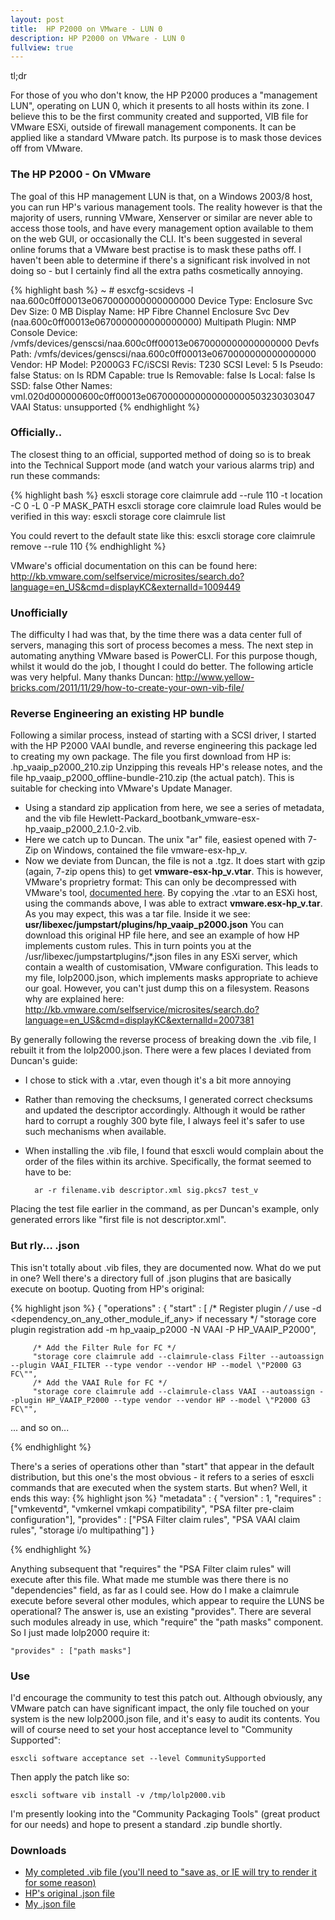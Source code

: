 ```yaml
---
layout: post
title:  HP P2000 on VMware - LUN 0
description: HP P2000 on VMware - LUN 0
fullview: true
---
```


tl;dr

For those of you who don't know, the HP P2000 produces a "management LUN", operating on LUN 0, which it presents to all hosts within its zone. 
 I believe this to be the first community created and supported, VIB file for VMware ESXi, outside of firewall management components. It can be applied like a standard VMware patch. 
 Its purpose is to mask those devices off from VMware. 



### The HP P2000 - On VMware

The goal of this HP management LUN is that, on a Windows 2003/8 host, you can run HP's various management tools. The reality however is that the majority of users, running VMware, Xenserver or similar are never able to access those tools, and have every management option available to them on the web GUI, or occasionally the CLI.
 It's been suggested in several online forums that a VMware best practise is to mask these paths off. I haven't been able to determine if there's a significant risk involved in not doing so - but I certainly find all the extra paths cosmetically annoying.

{% highlight bash %}
~ # esxcfg-scsidevs -l
naa.600c0ff00013e0670000000000000000
   Device Type: Enclosure Svc Dev
   Size: 0 MB
   Display Name: HP Fibre Channel Enclosure Svc Dev (naa.600c0ff00013e0670000000000000000)
   Multipath Plugin: NMP
   Console Device: /vmfs/devices/genscsi/naa.600c0ff00013e0670000000000000000
   Devfs Path: /vmfs/devices/genscsi/naa.600c0ff00013e0670000000000000000
   Vendor: HP        Model: P2000G3 FC/iSCSI  Revis: T230
   SCSI Level: 5  Is Pseudo: false Status: on
   Is RDM Capable: true  Is Removable: false
   Is Local: false Is SSD: false
   Other Names:
      vml.020d000000600c0ff00013e0670000000000000000503230303047
   VAAI Status: unsupported
{% endhighlight %}


### Officially..

The closest thing to an official, supported method of doing so is to break into the Technical Support mode (and watch your various alarms trip) and run these commands:

{% highlight bash %}
esxcli storage core claimrule add --rule 110 -t location -C 0 -L 0 -P MASK_PATH
esxcli storage core claimrule load
Rules would be verified in this way:
esxcli storage core claimrule list

You could revert to the default state like this:
esxcli storage core claimrule remove --rule 110
{% endhighlight %}

VMware's official documentation on this can be found here: http://kb.vmware.com/selfservice/microsites/search.do?language=en_US&cmd=displayKC&externalId=1009449 

### Unofficially
The difficulty I had was that, by the time there was a data center full of servers, managing this sort of process becomes a mess. The next step in automating anything VMware based is PowerCLI. For this purpose though, whilst it would do the job, I thought I could do better. The following article was very helpful. Many thanks Duncan: http://www.yellow-bricks.com/2011/11/29/how-to-create-your-own-vib-file/ 

### Reverse Engineering an existing HP bundle
Following a similar process, instead of starting with a SCSI driver, I started with the HP P2000 VAAI bundle, and reverse engineering this package led to creating my own package. 
 The file you first download from HP is: .hp_vaaip_p2000_210.zip
 Unzipping this reveals HP's release notes, and the file hp_vaaip_p2000_offline-bundle-210.zip (the actual patch). This is suitable for checking into VMware's Update Manager.

- Using a standard zip application from here, we see a series of metadata, and the vib file Hewlett-Packard_bootbank_vmware-esx-hp_vaaip_p2000_2.1.0-2.vib.
- Here we catch up to Duncan. The unix "ar" file, easiest opened with 7-Zip on Windows, contained the file vmware-esx-hp_v.
- Now we deviate from Duncan, the file is not a .tgz. It does start with gzip (again, 7-zip opens this) to get **vmware-esx-hp_v.vtar**. This is however, VMware's proprietry format: This can only be decompressed with VMware's tool, [documented here](http://www.virtuallyghetto.com/2011/08/how-to-create-and-modify-vgz-vmtar.html).
 By copying the .vtar to an ESXi host, using the commands above, I was able to extract **vmware.esx-hp_v.tar**. As you may expect, this was a tar file. Inside it we see:
**usr/libexec/jumpstart/plugins/hp_vaaip_p2000.json**
You can download this original HP file here, and see an example of how HP implements custom rules. This in turn points you at the /usr/libexec/jumpstartplugins/*.json files in any ESXi server, which contain a wealth of customisation, VMware configuration. This leads to my file, lolp2000.json, which implements masks appropriate to achieve our goal. However, you can't just dump this on a filesystem. Reasons why are explained here: http://kb.vmware.com/selfservice/microsites/search.do?language=en_US&cmd=displayKC&externalId=2007381 

 By generally following the reverse process of breaking down the .vib file, I rebuilt it from the lolp2000.json. There were a few places I deviated from Duncan's guide: 

- I chose to stick with a .vtar, even though it's a bit more annoying
- Rather than removing the checksums, I generated correct checksums and updated the descriptor accordingly. Although it would be rather hard to corrupt a roughly 300 byte file, I always feel it's safer to use such mechanisms when available.
- When installing the .vib file, I found that esxcli would complain about the order of the files within its archive. Specifically, the format seemed to have to be: 

        ar -r filename.vib descriptor.xml sig.pkcs7 test_v

Placing the test file earlier in the command, as per Duncan's example, only generated errors like "first file is not descriptor.xml". 


### But rly... .json
This isn't totally about .vib files, they are documented now. What do we put in one? Well there's a directory full of .json plugins that are basically execute on bootup. Quoting from HP's original: 

{% highlight json %}
{
   "operations" :
   {
      "start" :
      [
         /* Register plugin */
         /* use -d <dependency_on_any_other_module_if_any> if necessary */
         "storage core plugin registration add -m hp_vaaip_p2000 -N VAAI -P HP_VAAIP_P2000",

         /* Add the Filter Rule for FC */
         "storage core claimrule add --claimrule-class Filter --autoassign --plugin VAAI_FILTER --type vendor --vendor HP --model \"P2000 G3 FC\"",
         /* Add the VAAI Rule for FC */
         "storage core claimrule add --claimrule-class VAAI --autoassign --plugin HP_VAAIP_P2000 --type vendor --vendor HP --model \"P2000 G3 FC\"",
... and so on...

{% endhighlight %}

There's a series of operations other than "start" that appear in the default distribution, but this one's the most obvious - it refers to a series of esxcli commands that are executed when the system starts. But when? 
 Well, it ends this way: 
{% highlight json %}
   "metadata" :
   {
      "version"  : 1,
      "requires" : ["vmkeventd", "vmkernel vmkapi compatibility", "PSA filter pre-claim configuration"],
      "provides" : ["PSA Filter claim rules", "PSA VAAI claim rules", "storage i/o multipathing"]
   }

{% endhighlight %}


Anything subsequent that "requires" the "PSA Filter claim rules" will execute after this file. What made me stumble was there there is no "dependencies" field, as far as I could see. How do I make a claimrule execute before several other modules, which appear to require the LUNS be operational? The answer is, use an existing "provides". 
 There are several such modules already in use, which "require" the "path masks" component. So I just made lolp2000 require it:
 
    "provides" : ["path masks"]



### Use
I'd encourage the community to test this patch out. Although obviously, any VMware patch can have significant impact, the only file touched on your system is the new lolp2000.json file, and it's easy to audit its contents. 
 You will of course need to set your host acceptance level to "Community Supported": 

    esxcli software acceptance set --level CommunitySupported

Then apply the patch like so:

    esxcli software vib install -v /tmp/lolp2000.vib


I'm presently looking into the "Community Packaging Tools" (great product for our needs) and hope to present a standard .zip bundle shortly. 

### Downloads
- [My completed .vib file (you'll need to "save as, or IE will try to render it for some reason)](/assets/downloads/lolp2000.vib)
- [HP's original .json file](/assets/downloads/hp_vaaip_p2000.json)
- [My .json file](/assets/downloads/lolp2000.json)

